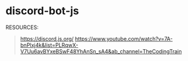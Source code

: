 # discord-bot-js

RESOURCES:
> https://discord.js.org/
> https://www.youtube.com/watch?v=7A-bnPlxj4k&list=PLRqwX-V7Uu6avBYxeBSwF48YhAnSn_sA4&ab_channel=TheCodingTrain
